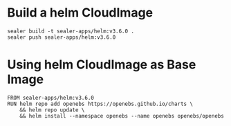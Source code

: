 # Build a helm CloudImage

```shell script
sealer build -t sealer-apps/helm:v3.6.0 .
sealer push sealer-apps/helm:v3.6.0 
```

# Using helm CloudImage as Base Image

```shell script
FROM sealer-apps/helm:v3.6.0
RUN helm repo add openebs https://openebs.github.io/charts \
    && helm repo update \
    && helm install --namespace openebs --name openebs openebs/openebs
```